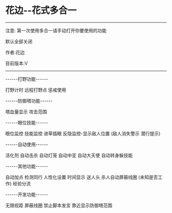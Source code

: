 ﻿# 花边--花式多合一

-------------------------
注意:
第一次使用多合一请手动打开你要使用的功能

默认全部关闭


作者:花边

目前版本:V

-------------------------


------打野功能------

打野计时
远程打野点 
惩戒使用

------防御塔功能------

塔血量显示 
攻击范围

------眼位技能------

眼位监控 
技能监控 
进草插眼 
反隐监控-显示敌人位置 (敌人消失警示 潜行提示)

------自动使用------

活化剂
自动击杀 
自动灯笼 
自动中亚 
自动大天使 
自动转身躲技能

------其他功能------

自动加点 
检测同行 
人性化设置 
时间显示 
送人头 
杀人自动屏蔽线圈 (未知是否工作) 
经验分流

------开发功能------

无限视距 
屏蔽线圈 
禁止脚本发言 
靠近显示防御塔范围
